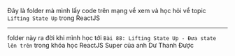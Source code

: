 Đây là folder mà mình lấy code trên mạng về xem và học hỏi về topic `Lifting State Up` trong ReactJS

---

folder này ra đời khi mình học tới `Bài 88: Lifting State Up - Đưa state lên trên` trong khóa học ReactJS Super của anh Dư Thanh Được
